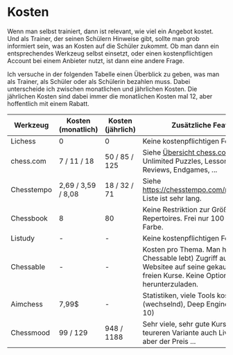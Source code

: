 # Kosten

Wenn man selbst trainiert, dann ist relevant, wie viel ein Angebot kostet. Und als Trainer, der seinen Schülern Hinweise gibt, sollte man grob informiert sein, was an Kosten auf die Schüler zukommt. Ob man dann ein entsprechendes Werkzeug selbst einsetzt, oder einen kostenpflichtigen Account bei einem Anbieter nutzt, ist dann eine andere Frage.

Ich versuche in der folgenden Tabelle einen Überblick zu geben, was man als Trainer, als Schüler oder als Schülerin bezahlen muss. Dabei unterscheide ich zwischen monatlichen und jährlichen Kosten. Die jährlichen Kosten sind dabei immer die monatlichen Kosten mal 12, aber hoffentlich mit einem Rabatt.

| Werkzeug | Kosten (monatlich) | Kosten (jährlich) | Zusätzliche Features                                                                                                                                   |
|----------|--------------------|-------------------|--------------------------------------------------------------------------------------------------------------------------------------------------------|
| Lichess  | 0                  | 0                 | Keine kostenpflichtigen Feature                                                                                                                        |
| chess.com | 7 / 11 / 18 | 50 / 85 / 125     | Siehe [Übersicht chess.com](https://www.chess.com/membership?c=no_ads): Werbung, Unlimited Puzzles, Lessons, Game Reviews, Endgames, ...               |
| Chesstempo | 2,69 / 3,59 / 8,08 | 18 / 32 / 71      | Siehe https://chesstempo.com/memberships/ Liste ist sehr lang.                                                                                         | 
| Chessbook | 8 | 80                | Keine Restriktion zur Größe des Repertoires. Frei nur 100 Züge pro Farbe.                                                                              |
| Listudy | - | -                 | Keine kostenpflichtigen Feature.                                                                                                                       |
| Chessable | - | -                 | Kosten pro Thema. Man hat (solange Chessable lebt) Zugriff auf die Websitee auf seine gekauften und freien Kurse. Keine Option, diese herunterzuladen. |
| Aimchess | 7,99$ | -                 | Statistiken, viele Tools kostenpflichtig (wechselnd), Deep Engine (16 statt 10) |
| Chessmood | 99 / 129 | 948 / 1188        | Sehr viele, sehr gute Kurse, bei der teureren Variante auch Live Training, aber der Preis ... |
